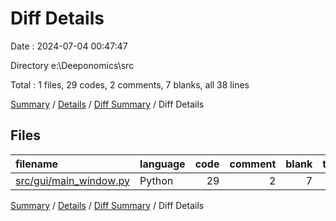 # Diff Details

Date : 2024-07-04 00:47:47

Directory e:\\Deeponomics\\src

Total : 1 files,  29 codes, 2 comments, 7 blanks, all 38 lines

[Summary](results.md) / [Details](details.md) / [Diff Summary](diff.md) / Diff Details

## Files
| filename | language | code | comment | blank | total |
| :--- | :--- | ---: | ---: | ---: | ---: |
| [src/gui/main_window.py](/src/gui/main_window.py) | Python | 29 | 2 | 7 | 38 |

[Summary](results.md) / [Details](details.md) / [Diff Summary](diff.md) / Diff Details